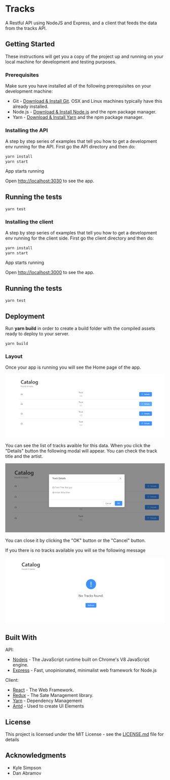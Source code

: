 # Tracks

A Restful API using NodeJS and Express, and a client that feeds the data from the tracks API.

## Getting Started

These instructions will get you a copy of the project up and running on your local machine for development and testing purposes.

### Prerequisites

Make sure you have installed all of the following prerequisites on your development machine:

- Git - [Download & Install Git](https://git-scm.com/downloads). OSX and Linux machines typically have this already installed.
- Node.js - [Download & Install Node.js](https://nodejs.org/en/download/) and the npm package manager.
- Yarn - [Download & Install Yarn](https://yarnpkg.com/en/docs/install#windows-stable) and the npm package manager.

### Installing the API

A step by step series of examples that tell you how to get a development env running for the API. First go the API directory and then do:

```
yarn install
yarn start
```

App starts running

Open [http://localhost:3030](http://localhost:3030) to see the app.

## Running the tests

```
yarn test
```

### Installing the client

A step by step series of examples that tell you how to get a development env running for the client side. First go the client directory and then do:

```
yarn install
yarn start
```

App starts running

Open [http://localhost:3000](http://localhost:3000) to see the app.

## Running the tests

```
yarn test
```

## Deployment

Run **yarn build** in order to create a build folder with the compiled assets ready to deploy to your server.

```
yarn build
```

### Layout

Once your app is running you will see the Home page of the app.

<img src="/images/home.png" alt="Home Page">

You can see the list of tracks avaible for this data.
When you click the "Details" button the following modal will appear. You can check the track title and the artist.

<img src="/images/tracks-modal.png" alt="Tracks Modal">

You can close it by clicking the "OK" button or the "Cancel" button.

If you there is no tracks available you will se the following message

<img src="/images/no-tracks.png" alt="Empty List">

## Built With

API:

- [Nodejs](https://nodejs.org/en/) - The JavaScript runtime built on Chrome's V8 JavaScript engine.
- [Express](https://expressjs.com/) - Fast, unopinionated, minimalist web framework for Node.js

Client:

- [React](https://reactjs.org/) - The Web Framework.
- [Redux](https://react-redux.js.org/) - The Sate Management library.
- [Yarn](https://yarnpkg.com) - Dependency Management
- [Antd](https://rometools.github.io/rome/) - Used to create UI Elements

## License

This project is licensed under the MIT License - see the [LICENSE.md](LICENSE) file for details

## Acknowledgments

- Kyle Simpson
- Dan Abramov
